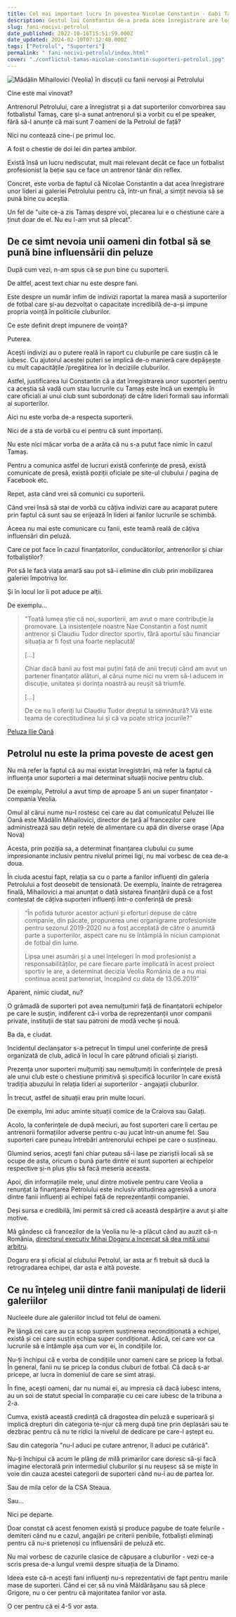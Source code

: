 ```yaml
---
title: Cel mai important lucru în povestea Nicolae Constantin - Gabi Tamaș
description: Gestul lui Constantin de-a preda acea înregistrare are legătură și cu subordonare unor oameni din fotbal față de câțiva fani influenți
slug: fani-nocivi-petrolul
date_published: 2022-10-16T15:51:59.000Z
date_updated: 2024-02-10T07:12:48.000Z
tags: ["Petrolul", "Suporteri"]
permalink: " fani-nocivi-petrolul/index.html"
cover: "./conflictul-tamas-nicolae-constantin-suporteri-petrolul.jpg"
---
```


![Mădălin Mihailovici (Veolia) în discuții cu fanii nervoși ai Petrolului](./conflictul-tamas-nicolae-constantin-suporteri-petrolul.jpg)

Cine este mai vinovat?

Antrenorul Petrolului, care a înregistrat și a dat suporterilor convorbirea sau fotbalistul Tamaș, care și-a sunat antrenorul și a vorbit cu el pe speaker, fără să-l anunțe că mai sunt 7 oameni de la Petrolul de față?

Nici nu contează cine-i pe primul loc.

A fost o chestie de doi lei din partea ambilor.

Există însă un lucru nediscutat, mult mai relevant decât ce face un fotbalist profesionist la beție sau ce face un antrenor tânăr din reflex.

Concret, este vorba de faptul că Nicolae Constantin a dat acea înregistrare unor lideri ai galeriei Petrolului pentru că, într-un final, a simțit nevoia să se pună bine cu aceștia.

Un fel de "uite ce-a zis Tamaș despre voi, plecarea lui e o chestiune care a ținut doar de el. Nu eu l-am vrut să plecat".

## De ce simt nevoia unii oameni din fotbal să se pună bine influensării din peluze

După cum vezi, n-am spus că se pun bine cu suporterii.

De altfel, acest text chiar nu este despre fani.

Este despre un număr infim de indivizi raportat la marea masă a suporterilor de fotbal care și-au dezvoltat o capacitate incredibilă de-a-și impune propria voință în politicile cluburilor.

Ce este definit drept impunere de voință?

Puterea.

Acești indivizi au o putere reală în raport cu cluburile pe care  susțin că le iubesc. Cu ajutorul acestei puteri se implică de-o manieră care depășește cu mult capacitățile /pregătirea lor în deciziile cluburilor.

Astfel, justificarea lui Constantin că a dat înregistrarea unor suporteri pentru ca aceștia să vadă cum stau lucrurile cu Tamaș este încă un exemplu în care oficiali ai unui club sunt subordonați de către lideri formali sau informali ai suporterilor.

Aici nu este vorba de-a respecta suporterii.

Nici de a sta de vorbă cu ei pentru că sunt importanți.

Nu este nici măcar vorba de a arăta că nu s-a putut face nimic în cazul Tamaș.

Pentru a comunica astfel de lucruri există conferințe de presă, există comunicate de presă, există poziții oficiale pe site-ul clubului / pagina de Facebook etc.

Repet, asta când vrei să comunici cu suporterii.

Când vrei însă să stai de vorbă cu câțiva indivizi care au acaparat putere prin faptul că sunt sau se erijează în lideri ai fanilor lucrurile se schimbă.

Aceea nu mai este comunicare cu fanii, este teamă reală de câțiva influensări din peluză.

Care ce pot face în cazul finanțatorilor, conducătorilor, antrenorilor și chiar fotbaliștilor?

Pot să le facă viața amară sau pot să-i elimine din club prin mobilizarea galeriei împotriva lor.

Și în locul lor îi pot aduce pe alții.

De exemplu...

> "Toată lumea știe că noi, suporterii, am avut o mare contribuție la promovare. La insistențele noastre Nae Constantin a fost numit antrenor și Claudiu Tudor director sportiv, fără aportul său financiar situația ar fi fost una foarte neplacută! 
> 
> [...] 
> 
> Chiar dacă banii au fost mai puțini față de anii trecuți când am avut un partener finanțator alături, al cărui nume nici nu vrem să-l aducem in discuție, unitatea și dorința noastră au reușit să triumfe. 
> 
> [...]
> 
> De ce nu îi oferiți lui Claudiu Tudor dreptul la semnătură? Vă este teama de corectitudinea lui și că va poate strica jocurile?”

[Peluza Ilie Oană](https://www.facebook.com/Peluza1IlieOana/photos/a.279514469102262/1625538134499882/)

## Petrolul nu este la prima poveste de acest gen

Nu mă refer la faptul că au mai existat înregistrări, mă refer la faptul că influența unor suporteri a  mai determinat situații nocive pentru club.

De exemplu, Petrolul a avut timp de aproape 5 ani un super finanțator - compania Veolia.

Omul al cărui nume nu-l rostesc cei care au dat comunicatul Peluzei Ilie Oană este Mădălin Mihailovici, director de țară al francezilor care administrează sau dețin rețele de alimentare cu apă din diverse orașe (Apa Nova)

Acesta, prin poziția sa, a determinat finanțarea clubului cu sume impresionante inclusiv pentru nivelul primei ligi, nu mai vorbesc de cea de-a doua.

În ciuda acestui fapt, relația sa cu o parte a fanilor influenți din galeria Petrolului a fost deosebit de tensionată. De exemplu, înainte de retragerea finală, Mihailovici a mai anunțat o dată sistarea finanțării după ce a fost contestat de câțiva suporteri influenți într-o conferință de presă:

> “În pofida tuturor acestor acțiuni și eforturi depuse de către companie, din păcate, propunerea unei organigrame profesioniste pentru sezonul 2019-2020 nu a fost acceptată de către o anumită parte a suporterilor, aspect care nu se întâmplă în niciun campionat de fotbal din lume. 
> 
> Lipsa unei asumări și a unei înțelegeri în mod profesionist a responsabilităților, pe care fiecare parte implicată în acest proiect sportiv le are, a determinat decizia Veolia România de a nu mai continua acest parteneriat, începând cu data de 13.06.2019”

Aparent, nimic ciudat, nu?

O grămadă de suporteri pot avea nemulțumiri față de finanțatorii echipelor pe care le susțin, indiferent că-i vorba de reprezentanții unor companii private, instituții de stat sau patroni de modă veche și nouă.

Ba da, e ciudat.

Incidentul declanșator s-a petrecut în timpul unei conferințe de presă organizată de club, adică în locul în care pătrund oficiali și ziariști.

Prezența unor suporteri mulțumiți sau nemulțumiți în conferințele de presă ale unui club este o chestiune primitivă și specifică locurilor în care există tradiția abuzului în relația lideri ai suporterilor - angajații cluburilor.

În trecut, astfel de situații erau prin multe locuri.

De exemplu, îmi aduc aminte situații comice de la Craiova sau Galați.

Acolo, la conferințele de după meciuri, au fost suporteri care îi certau pe antrenorii formațiilor adverse pentru c-au jucat într-un anume fel. Sau suporteri care puneau întrebări antrenorului echipei pe care o susțineau.

Glumind serios, acești fani chiar puteau să-i lase pe ziariștii locali să se ocupe de asta, oricum o bună parte dintre ei sunt suporteri ai echipelor respective și-n plus știu să facă meseria aceasta.

Apoi, din informațiile mele, unul dintre motivele pentru care Veolia a renunțat la finanțarea Petrolului este inclusiv atitudinea agresivă a unora dintre fanii influenți ai echipei față de reprezentanții companiei.

Deși sursa e credibilă, îmi permit să cred că această despărțire a avut și alte motive.

Mă gândesc că francezilor de la Veolia nu le-a plăcut când au auzit că-n România, [directorul executiv Mihai Dogaru a încercat să dea mită unui arbitru](https://liga2.prosport.ro/seria-1/flagrant-cu-un-oficial-al-clubului-petrolul-dand-mita-catre-arbitrul-meciului-cs-mioveni-aerostar-reactia-clubului-ploiestean-19176260).

Dogaru era și oficial al clubului Petrolul, iar asta ar fi trebuit să ducă la retrogradarea echipei, dar asta e altă poveste.

## Ce nu înțeleg unii dintre fanii manipulați de liderii galeriilor

Nucleele dure ale galeriilor includ tot felul de oameni.

Pe lângă cei care au ca scop suprem susținerea necondiționată a echipei, există și cei care susțin echipa super condiționat. Adică, cei care vor ca lucrurile să e întâmple așa cum vor ei, în condițiile lor.

Nu-ți închipui că e vorba de condițiile unor oameni care se pricep la fotbal. În general, fanii nu se pricep la condus cluburi de fotbal. Că dacă s-ar pricepe, ar lucra în domeniul de care se simt atrași.

În fine, acești oameni, dar nu numai ei, au impresia că dacă iubesc intens, au un soi de statut special în comparație cu cei care iubesc de la tribuna a 2-a.

Cumva, există această credință că dragostea din peluză e superioară și implică drepturi din categoria te-njur că merg după tine prin deplasări sau te dezbrac pentru că nu te ridici la nivelul de dedicare pe care-l aștept eu.

Sau din categoria "nu-l aduci pe cutare antrenor, îl aduci pe cutărică".

Nu-ți închipui că acum le plâng de milă primarilor care doresc să-și facă imagine electorală prin intermediul cluburilor și nu reușesc să se miște în voie din cauza acestei categorii de suporteri când nu-i au de partea lor.

Sau de mila celor de la CSA Steaua.

Sau…

Nici pe departe.

Doar constat că acest fenomen există și produce pagube de toate felurile - demiteri când nu e cazul, angajări pe criterii penibile, fotbaliști eliminați pentru că nu-s prietenoși cu influensării de peluză etc.

Nu mai vorbesc de cazurile clasice de căpușare a cluburilor - vezi ce-a scris presa de-a lungul vremii despre situația de la Dinamo.

Ideea este că-n acești fani influenți nu-s reprezentativi de fapt pentru marile mase de suporteri. Când ei cer să nu vină Măldărășanu sau să plece Grigore, nu o cer pentru că majoritatea fanilor vor asta.

O cer pentru că ei 4-5 vor asta.
